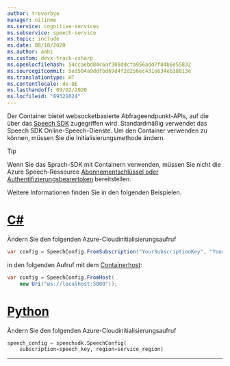 ```yaml
---
author: trevorbye
manager: nitinme
ms.service: cognitive-services
ms.subservice: speech-service
ms.topic: include
ms.date: 08/18/2020
ms.author: aahi
ms.custom: devx-track-csharp
ms.openlocfilehash: 54ccaebd84c6af308ddcfa956add7f84b6e55832
ms.sourcegitcommit: 5ed504a9ddfbd69d4f2d256ec431e634eb38813e
ms.translationtype: HT
ms.contentlocale: de-DE
ms.lasthandoff: 09/02/2020
ms.locfileid: "89321024"
---
```

Der Container bietet websocketbasierte Abfrageendpunkt-APIs, auf die über das [Speech SDK](../index.yml) zugegriffen wird. Standardmäßig verwendet das Speech SDK Online-Speech-Dienste. Um den Container verwenden zu können, müssen Sie die Initialisierungsmethode ändern.

> [!TIP]
> Wenn Sie das Sprach-SDK mit Containern verwenden, müssen Sie nicht die Azure Speech-Ressource [Abonnementschlüssel oder Authentifizierungsbearertoken](../rest-speech-to-text.md#authentication) bereitstellen.

Weitere Informationen finden Sie in den folgenden Beispielen.

# <a name="c"></a>[C#](#tab/csharp)

Ändern Sie den folgenden Azure-Cloudinitialisierungsaufruf

```csharp
var config = SpeechConfig.FromSubscription("YourSubscriptionKey", "YourServiceRegion");
```

in den folgenden Aufruf mit dem [Containerhost](https://docs.microsoft.com/dotnet/api/microsoft.cognitiveservices.speech.speechconfig.fromhost?view=azure-dotnet):

```csharp
var config = SpeechConfig.FromHost(
    new Uri("ws://localhost:5000"));
```

# <a name="python"></a>[Python](#tab/python)

Ändern Sie den folgenden Azure-Cloudinitialisierungsaufruf

```python
speech_config = speechsdk.SpeechConfig(
    subscription=speech_key, region=service_region)
```

---
